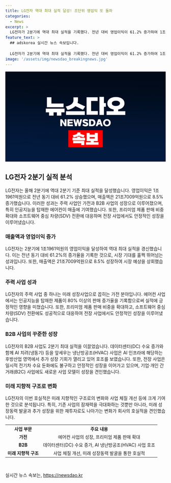 ```yaml
---
title: LG전자 역대 최대 실적 달성! 조단위 영업익 또 돌파
categories:
  - News
excerpt: >
  LG전자가 2분기에 역대 최대 실적을 기록했다. 전년 대비 영업이익이 61.2% 증가하여 1조1961억원을 기록했고, 매출액은 21조7009억원으로 8.5% 증가했다. 특히 미래 성장사업의 균형 잡힌 질적 성장과 AI를 탑재한 에어컨의 판매량 증가가 실적 향상을 이끌었다. 또한, B2B 사업과 가전사업의 꾸준한 성장도 실적 향상에 기여했다. LG전자는 미래 지향적 구조와 사업 체질 개선 노력으로 실적을 크게 개선했다고 설명했다.
feature_text: >
  ## adskorea 실시간 뉴스 속보입니다.

  LG전자가 2분기에 역대 최대 실적을 기록했다. 전년 대비 영업이익이 61.2% 증가하여 1조1961억원을 기록했고, 매출액은 21조7009억원으로 8.5% 증가했다. 특히 미래 성장사업의 균형 잡힌 질적 성장과 AI를 탑재한 에어컨의 판매량 증가가 실적 향상을 이끌었다. 또한, B2B 사업과 가전사업의 꾸준한 성장도 실적 향상에 기여했다. LG전자는 미래 지향적 구조와 사업 체질 개선 노력으로 실적을 크게 개선했다고 설명했다.
image: '/assets/img/newsdao_breakingnews.jpg'
---
```


<p><img src="/assets/img/newsdao_breakingnews.jpg" alt="adskorea 속보" /></p>

<h2 data-ke-size="size26">LG전자 2분기 실적 분석</h2>

<p data-ke-size="size16">LG전자는 올해 2분기에 역대 2분기 기준 최대 실적을 달성했습니다. 영업이익은 1조1961억원으로 전년 동기 대비 61.2% 상승했으며, 매출액은 21조7009억원으로 8.5% 증가했습니다. 이러한 성과는 주력 사업인 가전과 B2B 사업의 성장으로 이루어졌으며, 특히 인공지능을 탑재한 에어컨이 매출에 기여했습니다. 또한, 프리미엄 제품 판매 비중 확대와 소프트웨어 중심 차량(SDV) 전환에 대응하며 전장 사업에서도 안정적인 성장을 이루어냈습니다.</p>

<h3 data-ke-size="size24">매출액과 영업이익 증가</h3>

<p data-ke-size="size16">LG전자는 2분기에 1조1961억원의 영업이익을 달성하여 역대 최대 실적을 경신했습니다. 이는 전년 동기 대비 61.2%의 증가율을 기록한 것으로, 시장 기대를 훌쩍 뛰어넘는 성과입니다. 또한, 매출액은 21조7009억원으로 8.5% 성장하여 시장 예상을 상회했습니다.</p>

<h3 data-ke-size="size24">주력 사업 성과</h3>

<p data-ke-size="size16">LG전자의 주력 사업 중 하나는 미래 성장사업으로 꼽히는 가전 분야입니다. 에어컨 사업에서는 인공지능을 탑재한 제품이 80% 이상의 판매 증가율을 기록함으로써 실적에 긍정적인 영향을 미쳤습니다. 또한, 프리미엄 제품 판매 비중을 확대하고, 소프트웨어 중심 차량(SDV) 전환에도 성공적으로 대응하여 전장 사업에서도 안정적인 성장을 이루어냈습니다.</p>

<h3 data-ke-size="size24">B2B 사업의 꾸준한 성장</h3>

<p data-ke-size="size16">LG전자의 B2B 사업도 2분기 최대 실적을 이끌었습니다. 데이터센터(DC) 수요 증가와 함께 AI 치려(냉동기) 등을 앞세우는 냉난방공조(HVAC) 사업은 AI 인프라에 해당하는 후방산업 영역에서 추가 성장 기회가 열리고 있어 호조를 보였습니다. 또한, 전장 사업은 일시적 전기차 수요 둔화에도 불구하고 안정적인 성장을 이어가고 있으며, 기업·개인 간 거래(B2C) 사업에도 새로운 사업 모델이 성장을 견인했습니다.</p>

<h3 data-ke-size="size24">미래 지향적 구조로 변화</h3>

<p data-ke-size="size16">LG전자의 이번 호실적은 미래 지향적인 구조로의 변화와 사업 체질 개선 등에 크게 기여한 것으로 분석됩니다. 특히, 기존 사업의 잠재력을 극대화하는 것뿐만 아니라, 미래 성장동력 발굴과 추가 성장을 위한 재투자로도 나아가는 변화가 회사의 호실적을 견인했습니다.</p>

<table>
    <tr>
        <td style="text-align: center; height: 17px;"><b>사업 부문</b></td>
        <td style="text-align: center; height: 17px;"><b>주요 내용</b></td>
    </tr>
    <tr>
        <td style="text-align: center; height: 17px;"><b>가전</b></td>
        <td style="text-align: center; height: 17px;">에어컨 사업의 성장, 프리미엄 제품 판매 확대</td>
    </tr>
    <tr>
        <td style="text-align: center; height: 17px;"><b>B2B</b></td>
        <td style="text-align: center; height: 17px;">데이터센터(DC) 수요 증가, AI 냉난방공조(HVAC) 사업 호조</td>
    </tr>
    <tr>
        <td style="text-align: center; height: 17px;"><b>미래 지향적 구조</b></td>
        <td style="text-align: center; height: 17px;">사업 체질 개선, 미래 성장동력 발굴을 통한 호실적</td>
    </tr>
</table>

<p data-ke-size="size16">&nbsp;</p>
실시간 뉴스 속보는, <a href="https://newsdao.kr" rel="dofollow">https://newsdao.kr</a>


